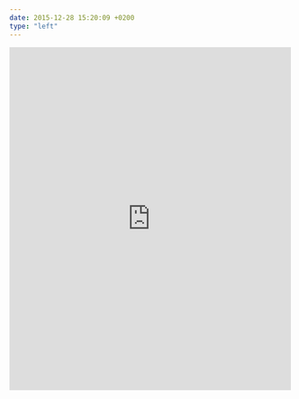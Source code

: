 ```yaml
---
date: 2015-12-28 15:20:09 +0200
type: "left"
---
```

<iframe src="https://www.facebook.com/plugins/post.php?href=https%3A%2F%2Fwww.facebook.com%2Fphoto.php%3Ffbid%3D10153433820312424%26set%3Da.10150830730467424.401855.502032423%26type%3D3&width=500" width="500" height="608" style="border:none;overflow:hidden" scrolling="no" frameborder="0" allowTransparency="true"></iframe>
